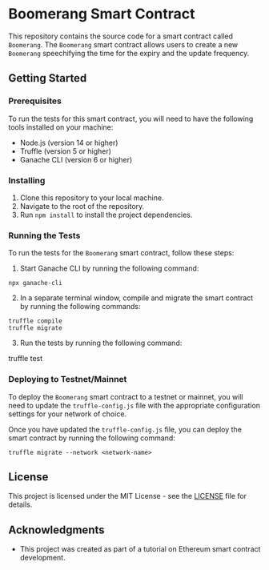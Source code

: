# Boomerang Smart Contract

This repository contains the source code for a smart contract called `Boomerang`. The `Boomerang` smart contract allows users to create a new `Boomerang` speechifying the time for the expiry and the update frequency.

## Getting Started

### Prerequisites

To run the tests for this smart contract, you will need to have the following tools installed on your machine:

- Node.js (version 14 or higher)
- Truffle (version 5 or higher)
- Ganache CLI (version 6 or higher)

### Installing

1. Clone this repository to your local machine.
2. Navigate to the root of the repository.
3. Run `npm install` to install the project dependencies.

### Running the Tests

To run the tests for the `Boomerang` smart contract, follow these steps:

1. Start Ganache CLI by running the following command:

```npx ganache-cli```

2. In a separate terminal window, compile and migrate the smart contract by running the following commands:

```
truffle compile
truffle migrate
```

3. Run the tests by running the following command:

truffle test

### Deploying to Testnet/Mainnet

To deploy the `Boomerang` smart contract to a testnet or mainnet, you will need to update the `truffle-config.js` file with the appropriate configuration settings for your network of choice.

Once you have updated the `truffle-config.js` file, you can deploy the smart contract by running the following command:

```truffle migrate --network <network-name>```

## License

This project is licensed under the MIT License - see the [LICENSE](LICENSE) file for details.

## Acknowledgments

- This project was created as part of a tutorial on Ethereum smart contract development.
